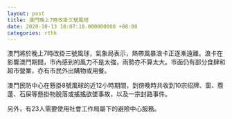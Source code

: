 ```yaml
---
layout: post
title: 澳門晚上7時改掛三號風球
date: 2020-10-13 18:07:18.000000000 +08:00
categories: rthk
---
```


澳門將於晚上7時改掛三號風球，氣象局表示，熱帶風暴浪卡正逐漸遠離。浪卡在影響澳門期間，市內感到的風力不是太強，雨勢亦不算太大。市面仍有部分食肆和超市營業，亦有市民外出購物或用餐。

澳門民防中心在懸掛8號風球的近12小時期間，到傍晚時共收到10宗招牌、窗、簷蓬、石屎等懸掛物脫落或搖搖欲墜事故，以及一宗封路事件。

另外，有23人需要使用社會工作局屬下的避險中心服務。
